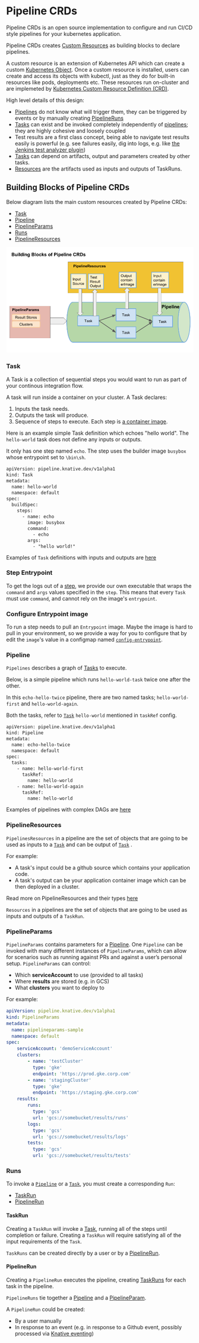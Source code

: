 # Pipeline CRDs
Pipeline CRDs is an open source implementation to configure and run CI/CD style pipelines for your kubernetes application.

Pipeline CRDs creates [Custom Resources](https://kubernetes.io/docs/concepts/extend-kubernetes/api-extension/custom-resources/) as building blocks to declare pipelines.

A custom resource is an extension of Kubernetes API which can create a custom [Kubernetes Object](https://kubernetes.io/docs/concepts/overview/working-with-objects/kubernetes-objects/#understanding-kubernetes-objects).
Once a custom resource is installed, users can create and access its objects with kubectl, just as they do for built-in resources like pods, deployments etc.
These resources run on-cluster and are implemeted by [Kubernetes Custom Resource Definition (CRD)](https://kubernetes.io/docs/concepts/extend-kubernetes/api-extension/custom-resources/#customresourcedefinitions).

High level details of this design:

* [Pipelines](#pipeline) do not know what will trigger them, they can be
   triggered by events or by manually creating [PipelineRuns](#pipelinerun)
* [Tasks](#task) can exist and be invoked completely independently of
  [pipelines](#pipeline); they are highly cohesive and loosely coupled
* Test results are a first class concept, being able to navigate test results
  easily is powerful (e.g. see failures easily, dig into logs, e.g. like
  [the Jenkins test analyzer plugin](https://wiki.jenkins.io/display/JENKINS/Test+Results+Analyzer+Plugin))
* [Tasks](#task) can depend on artifacts, output and parameters created by other tasks.
* [Resources](#pipelineresources) are the artifacts used as inputs and outputs of TaskRuns.

## Building Blocks of Pipeline CRDs
Below diagram lists the main custom resources created by Pipeline CRDs:

* [Task](#task)
* [Pipeline](#pipeline)
* [PipelineParams](#pipelineparams)
* [Runs](#runs)
* [PipelineResources](#pipelineresources)

![Building Blocks](./images/building-blocks.png)

### Task

A Task is a collection of sequential steps you would want to run as part of your continous integration flow.

A task will run inside a container on your cluster. A Task declares:

1. Inputs the task needs.
1. Outputs the task will produce.
1. Sequence of steps to execute. Each step is [a container image](./using.md#image-contract).

Here is an example simple Task definition which echoes "hello world". The `hello-world` task does not define any inputs or outputs.

It only has one step named `echo`. The step uses the builder image `busybox` whose entrypoint set to `\bin\sh`.

```shell
apiVersion: pipeline.knative.dev/v1alpha1
kind: Task
metadata:
  name: hello-world
  namespace: default
spec:
  buildSpec:
    steps:
      - name: echo
        image: busybox
        command:
          - echo
        args:
          - "hello world!"
```

Examples of `Task` definitions with inputs and outputs are [here](../examples)

### Step Entrypoint

To get the logs out of a [step](#task), we provide our own executable that wraps
the `command` and `args` values specified in the `step`. This means that every
`Task` must use `command`, and cannot rely on the image's `entrypoint`.

### Configure Entrypoint image

To run a step needs to pull an `Entrypoint` image. Maybe the image is hard to pull
in your environment, so we provide a way for you to configure that by edit the `image`'s
value in a configmap named [`config-entrypoint`](./../config/config-entrypoint.yaml).

### Pipeline

`Pipelines` describes a graph of [Tasks](#Task) to execute.

Below, is a simple pipeline which runs `hello-world-task` twice one after the other.

In this `echo-hello-twice` pipeline, there are two named tasks; `hello-world-first` and `hello-world-again`.

Both the tasks, refer to [`Task`](#Task) `hello-world` mentioned in `taskRef` config.

```shell
apiVersion: pipeline.knative.dev/v1alpha1
kind: Pipeline
metadata:
  name: echo-hello-twice
  namespace: default
spec:
  tasks:
    - name: hello-world-first
      taskRef:
        name: hello-world
    - name: hello-world-again
      taskRef:
        name: hello-world
```

Examples of pipelines with complex DAGs are [here](../examples/pipelines)

### PipelineResources

`PipelinesResources` in a pipeline are the set of objects that are going to be used as inputs to a [`Task`](#Task) and can be output of [`Task`](#Task) .

For example:
* A task's input could be a github source which contains your application code.
* A task's output can be your application container image which can be then deployed in a cluster.

Read more on PipelineResources and their types [here](./using.md)

`Resources` in a pipelines are the set of objects that are going to be used 
as inputs and outputs of a `TaskRun`. 

### PipelineParams

`PipelineParams` contains parameters for a [Pipeline](#pipeline). One `Pipeline`
can be invoked with many different instances of `PipelineParams`, which can allow
for scenarios such as running against PRs and against a user’s personal setup.
`PipelineParams` can control:

* Which **serviceAccount** to use (provided to all tasks)
* Where **results** are stored (e.g. in GCS)
* What **clusters** you want to deploy to

For example:

```yaml
apiVersion: pipeline.knative.dev/v1alpha1
kind: PipelineParams
metadata:
  name: pipelineparams-sample
  namespace: default
spec:
    serviceAccount: 'demoServiceAccount'
    clusters:
        - name: 'testCluster'
          type: 'gke'
          endpoint: 'https://prod.gke.corp.com'
        - name: 'stagingCluster'
          type: 'gke'
          endpoint: 'https://staging.gke.corp.com'
    results:
        runs:
          type: 'gcs'
          url: 'gcs://somebucket/results/runs'
        logs:
          type: 'gcs'
          url: 'gcs://somebucket/results/logs'
        tests:
          type: 'gcs'
          url: 'gcs://somebucket/results/tests'
```

### Runs

To invoke a [`Pipeline`](#pipeline) or a [`Task`](#task), you must create a corresponding
`Run`:

* [TaskRun](#taskrun)
* [PipelineRun](#pipelinerun)

#### TaskRun

Creating a `TaskRun` will invoke a [Task](#task), running all of the steps until 
completion or failure. Creating a `TaskRun` will require satisfying all of the input
requirements of the `Task`.

`TaskRuns` can be created directly by a user or by a [PipelineRun](#pipelinerun).

#### PipelineRun

Creating a `PipelineRun` executes the pipeline, creating [TaskRuns](#taskrun) for each 
task in the pipeline.

`PipelineRuns` tie together a [Pipeline](#pipeline) and a [PipelineParam](#pipelineparams).

A `PipelineRun` could be created:

* By a user manually
* In response to an event (e.g. in response to a Github event, possibly processed via
  [Knative eventing](https://github.com/knative/eventing))
